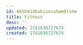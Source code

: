 ```yaml
---
id: 665b91dbukiuxnuhwm0lshm
title: Fitness
desc: ''
updated: 1741836727674
created: 1741836727674
---
```

